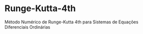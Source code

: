 # Runge-Kutta-4th
Método Numérico de Runge-Kutta 4th para Sistemas de Equações Diferenciais Ordinárias
